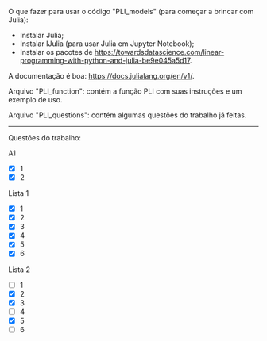 O que fazer para usar o código "PLI_models" (para começar a brincar com Julia):
- Instalar Julia;
- Instalar IJulia (para usar Julia em Jupyter Notebook);
- Instalar os pacotes de https://towardsdatascience.com/linear-programming-with-python-and-julia-be9e045a5d17.

A documentação é boa: https://docs.julialang.org/en/v1/.

Arquivo "PLI_function": contém a função PLI com suas instruções e um exemplo de uso.

Arquivo "PLI_questions": contém algumas questões do trabalho já feitas.
___
Questões do trabalho:

A1
- [x] 1
- [x] 2

Lista 1
- [x] 1
- [x] 2
- [x] 3
- [x] 4
- [x] 5
- [x] 6

Lista 2
- [ ] 1
- [x] 2
- [x] 3
- [ ] 4
- [x] 5
- [ ] 6

